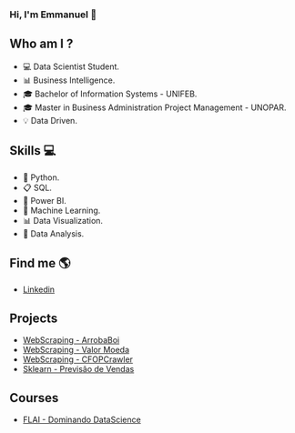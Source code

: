 ### Hi, I'm Emmanuel 👋


## Who am I ?
- 💻 Data Scientist Student.
- 📊 Business Intelligence.
- 🎓 Bachelor of Information Systems - UNIFEB.
- 🎓 Master in Business Administration Project Management - UNOPAR.
- 💡 Data Driven.


## Skills 💻
- 🐍 Python.
- 📋 SQL.
- 🧮 Power BI.
- 🔮 Machine Learning.
- 📊 Data Visualization.
- 🎲 Data Analysis.


## Find me  🌎
- [Linkedin](https://www.linkedin.com/in/emmanuel-orestes-torres-038a5869/)


## Projects 


- [WebScraping - ArrobaBoi](https://github.com/eotorres/Agro_arrobaboi)
- [WebScraping - Valor Moeda](https://github.com/eotorres/Scraping_Moedas)
- [WebScraping - CFOPCrawler](https://github.com/eotorres/CFOPCrawler) 
- [Sklearn - Previsão de Vendas](https://github.com/eotorres/Previsao_vendas_sklearn/tree/main)

## Courses
- [FLAI - Dominando DataScience](https://github.com/eotorres/Dominando_datascience)



